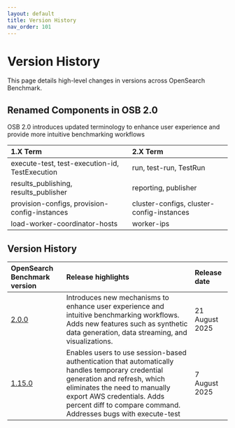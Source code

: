 ```yaml
---
layout: default
title: Version History
nav_order: 101
---
```


# Version History

This page details high-level changes in versions across OpenSearch Benchmark.

## Renamed Components in OSB 2.0

OSB 2.0 introduces updated terminology to enhance user experience and provide more intuitive benchmarking workflows

1.X Term | 2.X Term |
:--- | :--- |
execute-test, test-execution-id, TestExecution | run, test-run, TestRun |
results_publishing, results_publisher | reporting, publisher |
provision-configs, provision-config-instances | cluster-configs, cluster-config-instances
load-worker-coordinator-hosts | worker-ips |

## Version History

OpenSearch Benchmark version | Release highlights | Release date
:--- | :--- | :---
[2.0.0](https://github.com/opensearch-project/opensearch-build/blob/main/release-notes/opensearch-release-notes-3.1.0.md) | Introduces new mechanisms to enhance user experience and intuitive benchmarking workflows. Adds new features such as synthetic data generation, data streaming, and visualizations. | 21 August 2025
[1.15.0](https://github.com/opensearch-project/opensearch-benchmark/releases/tag/1.15.0) |  Enables users to use session-based authentication that automatically handles temporary credential generation and refresh, which eliminates the need to manually export AWS credentials. Adds percent diff to compare command. Addresses bugs with execute-test | 7 August 2025
